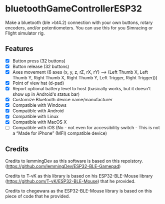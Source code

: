 # bluetoothGameControllerESP32
Make a bluetooth (ble  >bt4.2) connection with your own buttons, rotary encoders, and/or potentiometers. You can use this for you Simracing or Flight simulator rig.

## Features
 - [x] Button press (32 buttons)
 - [x] Button release (32 buttons)
 - [x] Axes movement (6 axes (x, y, z, rZ, rX, rY) --> (Left Thumb X, Left Thumb Y, Right Thumb X, Right Thumb Y, Left Trigger, Right Trigger)))
 - [x] Point of view hat (d-pad)
 - [x] Report optional battery level to host (basically works, but it doesn't show up in Android's status bar)
 - [x] Customize Bluetooth device name/manufacturer
 - [x] Compatible with Windows
 - [x] Compatible with Android
 - [x] Compatible with Linux
 - [x] Compatible with MacOS X
 - [ ] Compatible with iOS (No - not even for accessibility switch - This is not a “Made for iPhone” (MFI) compatible device)

## Credits
Credits to lemmingDev as this software is based on this repoistory. (https://github.com/lemmingDev/ESP32-BLE-Gamepad) 

Credits to T-vK as this library is based on his ESP32-BLE-Mouse library (https://github.com/T-vK/ESP32-BLE-Mouse) that he provided.

Credits to chegewara as the ESP32-BLE-Mouse library is based on this piece of code that he provided.
##
